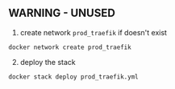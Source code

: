 ## WARNING - UNUSED

1. create network `prod_traefik` if doesn't exist
```
docker network create prod_traefik
```

2. deploy the stack
```
docker stack deploy prod_traefik.yml
```
